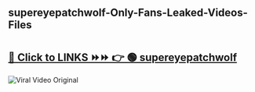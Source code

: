 
 ## supereyepatchwolf-Only-Fans-Leaked-Videos-Files

# <h2><a href="https://mediaupload.pro?supereyepatchwolf">🔗 Click to LINKS ⏩⏩ 👉 🟢 supereyepatchwolf </a></h2>

<a href="https://mediaupload.pro?supereyepatchwolf" rel="nofollow" data-target="animated-image.originalLink"><img src="https://i.ibb.co.com/xMMVF88/686577567.gif" alt="Viral Video Original" style="max-width: 100%; display: inline-block;" data-target="animated-image.originalImage"></a>